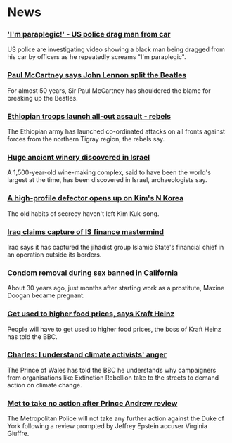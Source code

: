 # News
### ['I'm paraplegic!' - US police drag man from car](https://www.bbc.com/news/world-us-canada-58869865)
US police are investigating video showing a black man being dragged from his car by officers as he repeatedly screams "I'm paraplegic".
### [Paul McCartney says John Lennon split the Beatles](https://www.bbc.com/news/entertainment-arts-58868557)
For almost 50 years, Sir Paul McCartney has shouldered the blame for breaking up the Beatles.
### [Ethiopian troops launch all-out assault - rebels](https://www.bbc.com/news/world-africa-58869970)
The Ethiopian army has launched co-ordinated attacks on all fronts against forces from the northern Tigray region, the rebels say.
### [Huge ancient winery discovered in Israel](https://www.bbc.com/news/world-middle-east-58876369)
A 1,500-year-old wine-making complex, said to have been the world's largest at the time, has been discovered in Israel, archaeologists say.
### [A high-profile defector opens up on Kim's N Korea](https://www.bbc.com/news/world-asia-58838834)
The old habits of secrecy haven't left Kim Kuk-song.
### [Iraq claims capture of IS finance mastermind](https://www.bbc.com/news/world-middle-east-58868803)
Iraq says it has captured the jihadist group Islamic State's financial chief in an operation outside its borders.
### [Condom removal during sex banned in California](https://www.bbc.com/news/world-us-canada-58848000)
About 30 years ago, just months after starting work as a prostitute, Maxine Doogan became pregnant. 
### [Get used to higher food prices, says Kraft Heinz](https://www.bbc.com/news/business-58847275)
People will have to get used to higher food prices, the boss of Kraft Heinz has told the BBC.
### [Charles: I understand climate activists' anger](https://www.bbc.com/news/science-environment-58847456)
The Prince of Wales has told the BBC he understands why campaigners from organisations like Extinction Rebellion take to the streets to demand action on climate change.
### [Met to take no action after Prince Andrew review](https://www.bbc.com/news/uk-58866108)
The Metropolitan Police will not take any further action against the Duke of York following a review prompted by Jeffrey Epstein accuser Virginia Giuffre.

